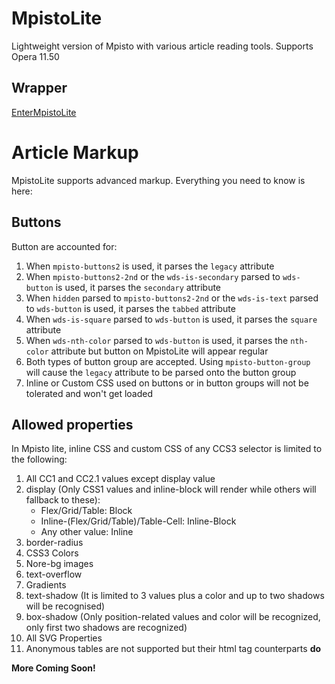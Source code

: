 # MpistoLite

Lightweight version of Mpisto with various article reading tools. Supports Opera 11.50

## Wrapper

[EnterMpistoLite](https://awikia.github.io/MpistoLite/MpistoLite.html)

# Article Markup

MpistoLite supports advanced markup. Everything you need to know is here:

## Buttons

Button are accounted for:
<ol>
  <li>When <code>mpisto-buttons2</code> is used, it parses the <code>legacy</code> attribute</li>
  <li>When <code>mpisto-buttons2-2nd</code> or the <code>wds-is-secondary</code> parsed to <code>wds-button</code> is used, it parses the <code>secondary</code> attribute</li>
  <li>When <code title="Does nothing on Mpisto War">hidden</code> parsed to <code>mpisto-buttons2-2nd</code> or the <code>wds-is-text</code> parsed to <code>wds-button</code> is used, it parses the <code>tabbed</code> attribute</li>
   <li>When <code>wds-is-square</code> parsed to <code>wds-button</code> is used, it parses the <code>square</code> attribute</li>
   <li>When <code>wds-nth-color</code> parsed to <code>wds-button</code> is used, it parses the <code>nth-color</code> attribute but button on MpistoLite will appear regular</li>
  <li>Both types of button group are accepted. Using <code>mpisto-button-group</code> will cause the <code>legacy</code> attribute to be parsed onto the button group</li>
  <li>Inline or Custom CSS used on buttons or in button groups will not be tolerated and won't get loaded</li>
</ol>

## Allowed properties

In Mpisto lite, inline CSS and custom CSS of any CCS3 selector is limited to the following:
<ol>
  <li>All CC1 and CC2.1 values except display value</li>
  <li>display (Only CSS1 values and inline-block will render while others will fallback to these):
     <ul>
       <li>Flex/Grid/Table: Block</li>
       <li>Inline-(Flex/Grid/Table)/Table-Cell: Inline-Block</li>
       <li>Any other value: Inline</li>
    </ul></li>
  <li>border-radius</li>
  <li>CSS3 Colors</li>
  <li>Nore-bg images</li>
  <li>text-overflow</li>
  <li>Gradients</li>
  <li>text-shadow (It is limited to 3 values plus a color and up to two shadows will be recognised)</li>
  <li>box-shadow (Only position-related values and color will be recognized, only first two shadows are recognized)</li>
  <li>All SVG Properties</li>
  <li>Anonymous tables are not supported but their html tag counterparts <b>do</b></li>
</ol>

**More Coming Soon!**
